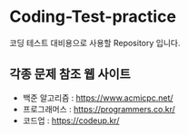 # Coding-Test-practice
코딩 테스트  대비용으로 사용할 Repository 입니다.
## 각종 문제 참조 웹 사이트
- 백준 알고리즘 : <https://www.acmicpc.net/>
- 프로그래머스  : <https://programmers.co.kr/>
- 코드업 : <https://codeup.kr/>
